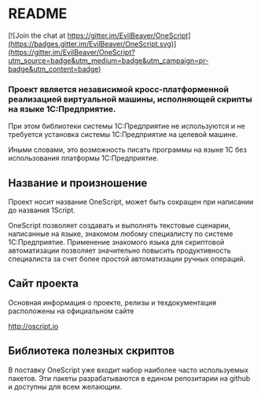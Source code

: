 # README #

[![Join the chat at https://gitter.im/EvilBeaver/OneScript](https://badges.gitter.im/EvilBeaver/OneScript.svg)](https://gitter.im/EvilBeaver/OneScript?utm_source=badge&utm_medium=badge&utm_campaign=pr-badge&utm_content=badge)

### Проект является независимой кросс-платформенной реализацией виртуальной машины, исполняющей скрипты на языке 1С:Предприятие.

При этом библиотеки системы 1С:Предприятие не используются и не требуется установка системы 1С:Предприятие на целевой машине.

Иными словами, это возможность писать программы на языке 1С без использования платформы 1С:Предприятие.

## Название и произношение

Проект носит название OneScript, может быть сокращен при написании до названия 1Script.

OneScript позволяет создавать и выполнять текстовые сценарии, написанные на языке, знакомом любому специалисту по системе 1С:Предприятие. Применение знакомого языка для скриптовой автоматизации позволяет значительно повысить продуктивность специалиста за счет более простой автоматизации ручных операций.

## Сайт проекта

Основная информация о проекте, релизы и техдокументация расположены на официальном сайте

http://oscript.io

## Библиотека полезных скриптов

В поставку OneScript уже входит набор наиболее часто используемых пакетов. Эти пакеты разрабатываются в едином репозитарии на github и доступны для всем желающим. 